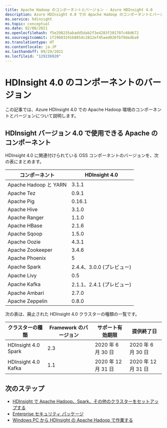 ```yaml
---
title: Apache Hadoop のコンポーネントとバージョン - Azure HDInsight 4.0
description: Azure HDInsight 4.0 での Apache Hadoop のコンポーネントとバージョンについて説明します。
ms.service: hdinsight
ms.topic: conceptual
ms.date: 02/08/2021
ms.openlocfilehash: f5e298235abadd5dab2f3e4283f201707c48d672
ms.sourcegitcommit: 1f29603291b885dc2812ef45aed026fbf9dedba0
ms.translationtype: HT
ms.contentlocale: ja-JP
ms.lasthandoff: 09/29/2021
ms.locfileid: "129236920"
---
```

# <a name="hdinsight-40-component-versions"></a>HDInsight 4.0 のコンポーネントのバージョン

この記事では、Azure HDInsight 4.0 での Apache Hadoop 環境のコンポーネントとバージョンについて説明します。

## <a name="apache-components-available-with-hdinsight-version-40"></a>HDInsight バージョン 4.0 で使用できる Apache のコンポーネント

HDInsight 4.0 に関連付けられている OSS コンポーネントのバージョンを、次の表にまとめます。

| コンポーネント              | HDInsight 4.0 |
|------------------------|---------------|
| Apache Hadoop と YARN | 3.1.1         |
| Apache Tez             | 0.9.1         |
| Apache Pig             | 0.16.1        |
| Apache Hive            | 3.1.0         |
| Apache Ranger          | 1.1.0         |
| Apache HBase           | 2.1.6         |
| Apache Sqoop           | 1.5.0         |
| Apache Oozie           | 4.3.1         |
| Apache Zookeeper       | 3.4.6         |
| Apache Phoenix         | 5             |
| Apache Spark           | 2.4.4、3.0.0 (プレビュー)|
| Apache Livy            | 0.5           |
| Apache Kafka           | 2.1.1、2.4.1 (プレビュー)        |
| Apache Ambari          | 2.7.0         |
| Apache Zeppelin        | 0.8.0         |


次の表は、廃止された HDInsight 4.0 クラスターの種類の一覧です。

| クラスターの種類                    | Framework のバージョン | サポート有効期限      | 提供終了日 |
|---------------------------------|-------------------|------------------------------|-----------------|
| HDInsight 4.0 Spark             | 2.3               | 2020 年 6 月 30 日                | 2020 年 6 月 30 日   |
| HDInsight 4.0 Kafka             | 1.1               | 2020 年 12 月 31 日                 | 2020 年 12 月 31 日    |

## <a name="next-steps"></a>次のステップ

- [HDInsight で Apache Hadoop、Spark、その他のクラスターをセットアップする](hdinsight-hadoop-provision-linux-clusters.md)
- [Enterprise セキュリティ パッケージ](./enterprise-security-package.md)
- [Windows PC から HDInsight の Apache Hadoop で作業する](hdinsight-hadoop-windows-tools.md)
